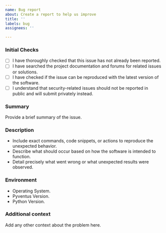 ```yaml
---
name: Bug report
about: Create a report to help us improve
title: ''
labels: bug
assignees: ''

---
```


### Initial Checks
- [ ] I have thoroughly checked that this issue has not already been reported.
- [ ] I have searched the project documentation and forums for related issues or solutions.
- [ ] I have checked if the issue can be reproduced with the latest version of the software.
- [ ] I understand that security-related issues should not be reported in public and will submit privately instead.

### Summary
Provide a brief summary of the issue.

### Description
- Include exact commands, code snippets, or actions to reproduce the unexpected behavior.
- Describe what should occur based on how the software is intended to function.
- Detail precisely what went wrong or what unexpected results were observed.

### Environment
- Operating System.
- Pyventus Version.
- Python Version.

### Additional context
Add any other context about the problem here.
